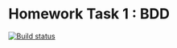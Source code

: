  # Homework Task 1 : BDD
[![Build status](https://ci.appveyor.com/api/projects/status/bcu6q7dxl7ixnu28?svg=true)](https://ci.appveyor.com/project/denelena/task-1-bdd)

